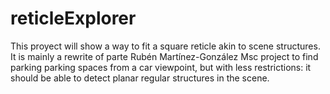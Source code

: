 # reticleExplorer
This proyect will show a way to fit a square reticle akin to scene structures. It is mainly a rewrite of parte Rubén Martínez-González Msc project to find parking parking spaces from a car viewpoint, but with less restrictions: it should be able to detect planar regular structures in the scene.
